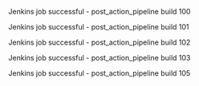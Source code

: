 
Jenkins job successful - post_action_pipeline build 100


Jenkins job successful - post_action_pipeline build 101


Jenkins job successful - post_action_pipeline build 102


Jenkins job successful - post_action_pipeline build 103


Jenkins job successful - post_action_pipeline build 105

